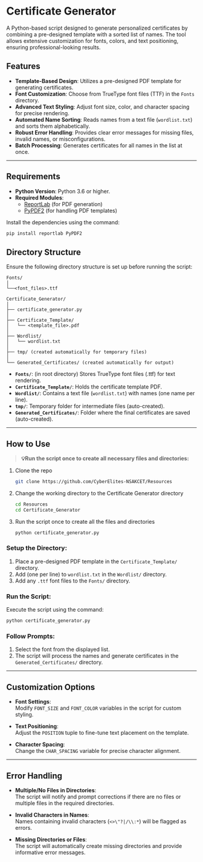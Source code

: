 # Certificate Generator

A Python-based script designed to generate personalized certificates by combining a pre-designed template with a sorted list of names. The tool allows extensive customization for fonts, colors, and text positioning, ensuring professional-looking results.

## Features

- **Template-Based Design**: Utilizes a pre-designed PDF template for generating certificates.
- **Font Customization**: Choose from TrueType font files (TTF) in the `Fonts` directory.
- **Advanced Text Styling**: Adjust font size, color, and character spacing for precise rendering.
- **Automated Name Sorting**: Reads names from a text file (`wordlist.txt`) and sorts them alphabetically.
- **Robust Error Handling**: Provides clear error messages for missing files, invalid names, or misconfigurations.
- **Batch Processing**: Generates certificates for all names in the list at once.

---

## Requirements

- **Python Version**: Python 3.6 or higher.
- **Required Modules**:
  - [ReportLab](https://pypi.org/project/reportlab/) (for PDF generation)
  - [PyPDF2](https://pypi.org/project/PyPDF2/) (for handling PDF templates)

Install the dependencies using the command:

```bash
pip install reportlab PyPDF2
```

## Directory Structure

Ensure the following directory structure is set up before running the script:

```plaintext
Fonts/
│
└──<font_files>.ttf

Certificate_Generator/
│
├── certificate_generator.py
│
├── Certificate_Template/
│   └── <template_file>.pdf
│
├── Wordlist/
│   └── wordlist.txt
│
├── tmp/ (created automatically for temporary files)
│
└── Generated_Certificates/ (created automatically for output)
```

- **`Fonts/`**: (in root directory) Stores TrueType font files (.ttf) for text rendering.
- **`Certificate_Template/`**: Holds the certificate template PDF.  
- **`Wordlist/`**: Contains a text file (`wordlist.txt`) with names (one name per line).  
- **`tmp/`**: Temporary folder for intermediate files (auto-created).  
- **`Generated_Certificates/`**: Folder where the final certificates are saved (auto-created).  

---

## How to Use
> **💡Run the script once to create all necessary files and directories:**

1) Clone the repo
   ```bash
   git clone https://github.com/CyberElites-NSAKCET/Resources
   ```
2) Change the working directory to the Certificate Generator directory
   ```bash
   cd Resources
   cd Certificate_Generator 
   ```
3) Run the script once to create all the files and directories
    ```bash
    python certificate_generator.py
    ```

### Setup the Directory:
1. Place a pre-designed PDF template in the `Certificate_Template/` directory.  
2. Add (one per line) to `wordlist.txt` in the `Wordlist/` directory.  
3. Add any `.ttf` font files to the `Fonts/` directory.  

### Run the Script:
Execute the script using the command:  
   ```bash
   python certificate_generator.py
   ```

### Follow Prompts:
1. Select the font from the displayed list.  
2. The script will process the names and generate certificates in the `Generated_Certificates/` directory.  

---

## Customization Options

- **Font Settings**:  
  Modify `FONT_SIZE` and `FONT_COLOR` variables in the script for custom styling.  

- **Text Positioning**:  
  Adjust the `POSITION` tuple to fine-tune text placement on the template.  

- **Character Spacing**:  
  Change the `CHAR_SPACING` variable for precise character alignment.  

---

## Error Handling

- **Multiple/No Files in Directories**:  
  The script will notify and prompt corrections if there are no files or multiple files in the required directories.  

- **Invalid Characters in Names**:  
  Names containing invalid characters (`<>\"?|/\\:*`) will be flagged as errors.  

- **Missing Directories or Files**:  
  The script will automatically create missing directories and provide informative error messages.  

